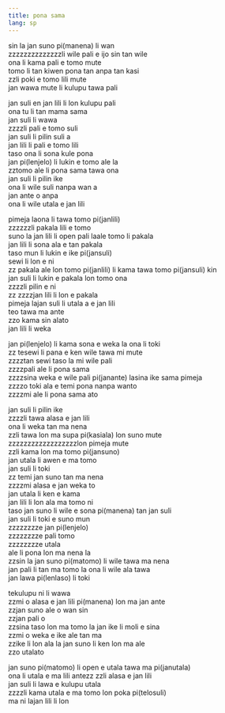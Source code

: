 ```yaml
---
title: pona sama
lang: sp
---
```


sin la jan suno pi(manena) li wan  
zzzzzzzzzzzzzzli wile pali e ijo sin tan wile  
ona li kama pali e tomo mute  
tomo li tan kiwen pona tan anpa tan kasi  
zzli poki e tomo lili mute  
jan wawa mute li kulupu tawa pali

jan suli en jan lili li lon kulupu pali  
ona tu li tan mama sama  
jan suli li wawa  
zzzzli pali e tomo suli  
jan suli li pilin suli a  
jan lili li pali e tomo lili  
taso ona li sona kule pona  
jan pi(lenjelo) li lukin e tomo ale la  
zztomo ale li pona sama tawa ona  
jan suli li pilin ike  
ona li wile suli nanpa wan a  
jan ante o anpa  
ona li wile utala e jan lili

pimeja laona li tawa tomo pi(janlili)  
zzzzzzli pakala lili e tomo  
suno la jan lili li open pali laale tomo li pakala  
jan lili li sona ala e tan pakala  
taso mun li lukin e ike pi(jansuli)  
sewi li lon e ni  
zz pakala ale lon tomo pi(janlili) li kama tawa tomo pi(jansuli) kin  
jan suli li lukin e pakala lon tomo ona  
zzzzli pilin e ni  
zz zzzzjan lili li lon e pakala  
pimeja lajan suli li utala a e jan lili  
teo tawa ma ante  
zzo kama sin alato  
jan lili li weka

jan pi(lenjelo) li kama sona e weka la ona li toki  
zz tesewi li pana e ken wile tawa mi mute  
zzzztan sewi taso la mi wile pali  
zzzzpali ale li pona sama  
zzzzsina weka e wile pali pi(janante) lasina ike sama pimeja  
zzzzo toki ala e temi pona nanpa wanto  
zzzzmi ale li pona sama ato

jan suli li pilin ike  
zzzzli tawa alasa e jan lili  
ona li weka tan ma nena  
zzli tawa lon ma supa pi(kasiala) lon suno mute   
zzzzzzzzzzzzzzzzzzlon pimeja mute  
zzli kama lon ma tomo pi(jansuno)  
jan utala li awen e ma tomo  
jan suli li toki  
zz temi jan suno tan ma nena  
zzzzmi alasa e jan weka to  
jan utala li ken e kama  
jan lili li lon ala ma tomo ni  
taso jan suno li wile e sona pi(manena) tan jan suli  
jan suli li toki e suno mun   
zzzzzzzze jan pi(lenjelo)  
zzzzzzzze pali tomo   
zzzzzzzze utala  
ale li pona lon ma nena la  
zzsin la jan suno pi(matomo) li wile tawa ma nena  
jan pali li tan ma tomo la ona li wile ala tawa  
jan lawa pi(lenlaso) li toki 

tekulupu ni li wawa  
zzmi o alasa e jan lili pi(manena) lon ma jan ante  
zzjan suno ale o wan sin  
zzjan pali o  
zzsina taso lon ma tomo la jan ike li moli e sina  
zzmi o weka e ike ale tan ma  
zzike li lon ala la jan suno li ken lon ma ale  
zzo utalato

jan suno pi(matomo) li open e utala tawa ma pi(janutala)  
ona li utala e ma lili antezz
zzli alasa e jan lili  
jan suli li lawa e kulupu utala  
zzzzli kama utala e ma tomo lon poka pi(telosuli)  
ma ni lajan lili li lon  
